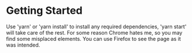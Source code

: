 # Getting Started

Use 'yarn' or 'yarn install' to install any required dependencies, 'yarn start' will take care of the rest.
For some reason Chrome hates me, so you may find some misplaced elements. You can use Firefox to see the page as it was intended.
